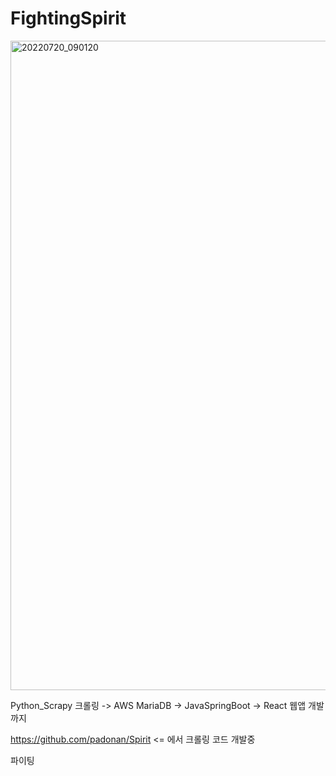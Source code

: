 # FightingSpirit



<img width="1039" alt="20220720_090120" src="https://user-images.githubusercontent.com/98295182/179867963-1e616a51-7597-4d49-94e6-73542297b493.png">


Python_Scrapy 크롤링 -> AWS MariaDB -> JavaSpringBoot -> React 웹앱 개발까지

https://github.com/padonan/Spirit <= 에서 크롤링 코드 개발중

파이팅
